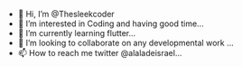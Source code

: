 - 👋 Hi, I’m @Thesleekcoder
- 👀 I’m interested in Coding and having good time...
- 🌱 I’m currently learning flutter...
- 💞️ I’m looking to collaborate on any developmental work ...
- 📫 How to reach me twitter @alaladeisrael...

<!---
Thesleekcoder/Thesleekcoder is a ✨ special ✨ repository because its `README.md` (this file) appears on your GitHub profile.
You can click the Preview link to take a look at your changes.
--->

